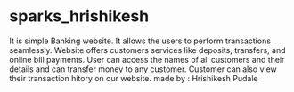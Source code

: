 # sparks_hrishikesh
It is simple Banking website. It allows the users to perform transactions seamlessly.
Website offers customers services like deposits, transfers, and online bill payments.
User can access the names of all customers and their details and can transfer money to any customer.
Customer can also view their transaction hitory on our website.
made by  : Hrishikesh Pudale
